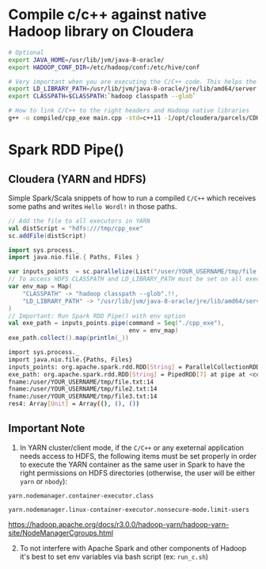 # Compile c/c++ against native Hadoop library on Cloudera

```bash
# Optional
export JAVA_HOME=/usr/lib/jvm/java-8-oracle/
export HADOOP_CONF_DIR=/etc/hadoop/conf:/etc/hive/conf

# Very important when you are executing the C/C++ code. This helps the JAVA to find and link the libraries (classpath) if I am not mistaken
export LD_LIBRARY_PATH=/usr/lib/jvm/java-8-oracle/jre/lib/amd64/server:/opt/cloudera/parcels/CDH/lib/
export CLASSPATH=$CLASSPATH:`hadoop classpath --glob`

# How to link C/C++ to the right headers and Hadoop native libraries
g++ -o compiled/cpp_exe main.cpp -std=c++11 -I/opt/cloudera/parcels/CDH/include/ -L/opt/cloudera/parcels/CDH/lib/ -lhdfs
```

# Spark RDD Pipe()
## Cloudera (YARN and HDFS)
Simple Spark/Scala snippets of how to run a compiled `C/C++` which receives some paths and writes `Hello Wordl!` in those paths.

```scala
// Add the file to all executors in YARN
val distScript = "hdfs:///tmp/cpp_exe"
sc.addFile(distScript)

import sys.process._
import java.nio.file.{ Paths, Files }

var inputs_points  = sc.parallelize(List("/user/YOUR_USERNAME/tmp/file.txt","/user/YOUR_USERNAME/tmp/file2.txt","/user/YOUR_USERNAME/tmp/file3.txt"))
// To access HDFS CLASSPATH and LD_LIBRARY_PATH must be set on all executors
var env_map = Map(
    "CLASSPATH" -> "hadoop classpath --glob".!!,
    "LD_LIBRARY_PATH" -> "/usr/lib/jvm/java-8-oracle/jre/lib/amd64/server:/opt/cloudera/parcels/CDH/lib/"
)
// Important: Run Spark RDD Pipe() with env option
val exe_path = inputs_points.pipe(command = Seq("./cpp_exe"),
                                  env = env_map)
exe_path.collect().map(println(_))

```
```bash
import sys.process._
import java.nio.file.{Paths, Files}
inputs_points: org.apache.spark.rdd.RDD[String] = ParallelCollectionRDD[6] at parallelize at <console>:29
exe_path: org.apache.spark.rdd.RDD[String] = PipedRDD[7] at pipe at <console>:29
fname:/user/YOUR_USERNAME/tmp/file.txt:14
fname:/user/YOUR_USERNAME/tmp/file2.txt:14
fname:/user/YOUR_USERNAME/tmp/file3.txt:14
res4: Array[Unit] = Array((), (), ())
```

## Important Note

1. In YARN cluster/client mode, if the `C/C++` or any exeternal application needs access to HDFS, the following items must be set properly in order to execute the YARN container as the same user in Spark to have the right permissions on HDFS directories (otherwise, the user will be either `yarn` or `nbody`):

```
yarn.nodemanager.container-executor.class

yarn.nodemanager.linux-container-executor.nonsecure-mode.limit-users
```
https://hadoop.apache.org/docs/r3.0.0/hadoop-yarn/hadoop-yarn-site/NodeManagerCgroups.html

2. To not interfere with Apache Spark and other components of Hadoop it's best to set env variables via bash script (ex: `run_c.sh`) 
